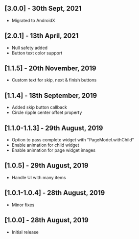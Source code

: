 ## [3.0.0] - 30th Sept, 2021
* Migrated to AndroidX

## [2.0.1] - 13th April, 2021
* Null safety added
* Button text color support

## [1.1.5] - 20th November, 2019
* Custom text for skip, next & finish buttons

## [1.1.4] - 18th September, 2019
* Added skip button callback
* Circle ripple center offset property

## [1.1.0-1.1.3] - 29th August, 2019
* Option to pass complete widget with "PageModel.withChild"
* Enable animation for child widget
* Enable animation for page widget images

## [1.0.5] - 29th August, 2019
* Handle UI with many items

## [1.0.1-1.0.4] - 28th August, 2019
* Minor fixes

## [1.0.0] - 28th August, 2019

* Initial release
